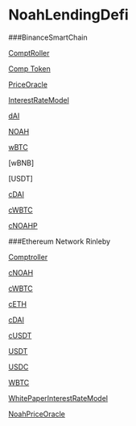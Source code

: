 # NoahLendingDefi


###BinanceSmartChain

[ComptRoller](https://testnet.bscscan.com/address/0xbbfc0e8126c85540ae4c0669287a6f88ad7ebb14#code)	

[Comp Token](https://testnet.bscscan.com/address/0x7ae8d26d8e08ac8c8546b186cad0d68659fb4252#code)	

[PriceOracle](https://testnet.bscscan.com/address/0xcbb4db883624fdc8a0c5b66eb4a78f21a55317d9#code)

[InterestRateModel](https://testnet.bscscan.com/address/0x304c027b37d16bdd6bc447922bbae5d91792756b#code)


[dAI](https://testnet.bscscan.com/address/0x4a5a34212404f30c5ab7eb61b078fa4a55adc5a5#code)

[NOAH](https://testnet.bscscan.com/address/0xd2e78003670505f19710632a15ee1e98c001bd2e#code)

[wBTC](https://testnet.bscscan.com/address/0xba8a6ef5f15ed18e7184f44a775060a6bf91d8d0#code)

[wBNB]

[USDT]


[cDAI](https://testnet.bscscan.com/address/0x32a2817c6fc913c82cdeef56f21e71f8ac1372bd#code)

[cWBTC](https://testnet.bscscan.com/address/0x273ca53c1524721271628dc86d31f255c30706f6#code)

[cNOAHP](https://testnet.bscscan.com/address/0x2294c25e559cd7482308986d8f57b4cb75f6a001#code)

###Ethereum Network Rinleby

[Comptroller](https://rinkeby.etherscan.io/address/0xccf0657c4f0fee437464bfabec32e21a8b024809#code)

[cNOAH](https://rinkeby.etherscan.io/address/0x7f36628020fb5bce5c13bf2fc6286507593aec1c#code)

[cWBTC](https://rinkeby.etherscan.io/address/0xbccafa48476d20eab72d96a2faed1af5e71fa6a4#code)

[cETH](https://rinkeby.etherscan.io/address/0x3550b03837ac3e86c5c03baf925d73642cfdb50d#code)

[cDAI](https://rinkeby.etherscan.io/address/0x96ac2109f2eb9606b6308aaee937cb28b7cdc3a1#code)

[cUSDT](https://rinkeby.etherscan.io/address/0xce71fd4e04a11d43feb7e45da54d01ab30c9ae27#code)

[USDT](https://rinkeby.etherscan.io/address/0x20dcd3802e29ecd133813108d9409c6802bce688#code)

[USDC](https://rinkeby.etherscan.io/address/0xee3fa0821a1ae2eb524ae32e9c54eb702b8d437c#code)

[WBTC](https://rinkeby.etherscan.io/address/0x577d296678535e4903d59a4c929b718e1d575e0a#code)

[WhitePaperInterestRateModel](https://rinkeby.etherscan.io/address/0x68c12b7378a7abbeef46907b1982f383159cca45#code)

[NoahPriceOracle](https://rinkeby.etherscan.io/address/0x0504210c132da5d4cdfb115bf04bfa13642497eb#code)
